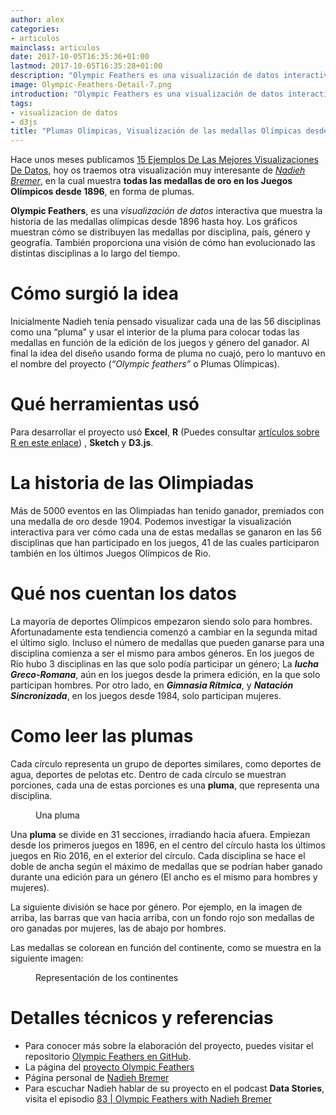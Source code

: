 ```yaml
---
author: alex
categories:
- articulos
mainclass: articulos
date: 2017-10-05T16:35:36+01:00
lastmod: 2017-10-05T16:35:28+01:00
description: "Olympic Feathers es una visualización de datos interactiva que muestra la historia de las medallas olímpicas desde 1896 hasta hoy"
image: Olympic-Feathers-Detail-7.png
introduction: "Olympic Feathers es una visualización de datos interactiva que muestra la historia de las medallas olímpicas desde 1896 hasta hoy"
tags:
- visualizacion de datos
- d3js
title: "Plumas Olímpicas, Visualización de las medallas Olímpicas desde 1896 hasta 2016"
---
```


<figure>
    <amp-img sizes="(min-width: 750px) 750px, 100vw" on="tap:lightbox1" role="button" tabindex="0" layout="responsive" src="/img/Olympic-Feathers-Detail-7.png" alt="Plumas Olímpicas, Visualización de las medallas Olímpicas desde 1896 hasta 2016" title="Plumas Olímpicas, Visualización de las medallas Olímpicas desde 1896 hasta 2016" width="750" height="750"></amp-img>
</figure>

Hace unos meses publicamos [15 Ejemplos De Las Mejores Visualizaciones De Datos](https://elbauldelprogramador.com/14-ejemplos-visualizacion-datos/ "15 Ejemplos De Las Mejores Visualizaciones De Datos"), hoy os traemos otra visualización muy interesante de [_Nadieh Bremer_](http://www.visualcinnamon.com "Sitio web de Nadieh Bremer"), en la cual muestra __todas las medallas de oro en los Juegos Olímpicos desde 1896__, en forma de plumas.

__Olympic Feathers__, es una _visualización de datos_ interactiva que muestra la historia de las medallas olímpicas desde 1896 hasta hoy. Los gráficos muestran cómo se distribuyen las medallas por disciplina, país, género y geografía. También proporciona una visión de cómo han evolucionado las distintas disciplinas a lo largo del tiempo.

# Cómo surgió la idea

Inicialmente Nadieh tenía pensado visualizar cada una de las 56 disciplinas como una “pluma” y usar el interior de la pluma para colocar todas las medallas en función de la edición de los juegos y género del ganador. Al final la idea del diseño usando forma de pluma no cuajó, pero lo mantuvo en el nombre del proyecto (_“Olympic feathers”_ o Plumas Olímpicas).

<!--more--><!--ad-->

# Qué herramientas usó

Para desarrollar el proyecto usó __Excel__, __R__ (Puedes consultar [artículos sobre R en este enlace](https://elbauldelprogramador.com/tags/r "Artículos sobre R")) , __Sketch__ y __D3.js__.

# La historia de las Olimpiadas

Más de 5000 eventos en las Olimpiadas han tenido ganador, premiados con una medalla de oro desde 1904. Podemos investigar la visualización interactiva para ver cómo cada una de estas medallas se ganaron en las 56 disciplinas que han participado en los juegos, 41 de las cuales participaron también en los últimos Juegos Olímpicos de Rio.

# Qué nos cuentan los datos

La mayoría de deportes Olímpicos empezaron siendo solo para hombres. Afortunadamente esta tendiencia comenzó a cambiar en la segunda mitad el último siglo. Incluso el número de medallas que pueden ganarse para una disciplina comienza a ser el mismo para ambos géneros. En los juegos de Rio hubo 3 disciplinas en las que solo podía participar un género; La ___lucha Greco-Romana___, aún en los juegos desde la primera edición, en la que solo participan hombres. Por otro lado, en  ___Gimnasia Rítmica___, y ___Natación Sincronizada___, en los juegos desde 1984, solo participan mujeres.

# Como leer las plumas

Cada círculo representa un grupo de deportes similares, como deportes de agua, deportes de pelotas etc. Dentro de cada círculo se muestran porciones, cada una de estas porciones es una __pluma__, que representa una disciplina.

<figure>
    <amp-img sizes="(min-width: 292px) 292px, 100vw" on="tap:lightbox1" role="button" tabindex="0" layout="responsive" src="/img/Plumas-Olimpicas-Visualizacion-medallas-Olimpicas-1896-hasta-2016.png" alt="Plumas Olímpicas, Visualización de las medallas Olímpicas desde 1896 hasta 2016" title="Plumas Olímpicas, Visualización de las medallas Olímpicas desde 1896 hasta 2016" width="292" height="214"></amp-img>
    <figcaption>Una pluma</figcaption>
</figure>

Una __pluma__ se divide en 31 secciones, irradiando hacia afuera. Empiezan desde los primeros juegos en 1896, en el centro del círculo hasta los últimos juegos en Rio 2016, en el exterior del círculo. Cada disciplina se hace el doble de ancha según el máximo de medallas que se podrían haber ganado durante una edición para un género (El ancho es el mismo para hombres y mujeres).

La siguiente división se hace por género. Por ejemplo, en la imagen de arriba, las barras que van hacia arriba, con un fondo rojo son medallas de oro ganadas por mujeres, las de abajo por hombres.

Las medallas se colorean en función del continente, como se muestra en la siguiente imagen:

<figure>
    <amp-img sizes="(min-width: 196px) 196px, 100vw" on="tap:lightbox1" role="button" tabindex="0" layout="responsive" src="/img/Plumas-Olimpicas-Visualizacion-medallas-Olimpicas-1896-hasta-20162.png" alt="Plumas Olímpicas, Visualización de las medallas Olímpicas desde 1896 hasta 2016" title="Plumas Olímpicas, Visualización de las medallas Olímpicas desde 1896 hasta 2016" width="196" height="129"></amp-img>
    <figcaption>Representación de los continentes</figcaption>
</figure>

# Detalles técnicos y referencias

- Para conocer más sobre la elaboración del proyecto, puedes visitar el repositorio [Olympic Feathers en GitHub](https://github.com/nbremer/olympicfeathers/tree/gh-pages/data "Olympic Feathers en GitHub").
- La página del [proyecto Olympic Feathers](https://nbremer.github.io/olympicfeathers/ "proyecto Olympic Feathers")
- Página personal de [Nadieh Bremer](http://www.visualcinnamon.com/portfolio/olympic-feathers "Página Oficial de Nadieh Bremer")
- Para escuchar Nadieh hablar de su proyecto en el podcast __Data Stories__, visita el episodio [83 \| Olympic Feathers with Nadieh Bremer](http://datastori.es/83-olympic-feathers-with-nadieh-bremer/ "83 \| Olympic Feathers with Nadieh Bremer")
